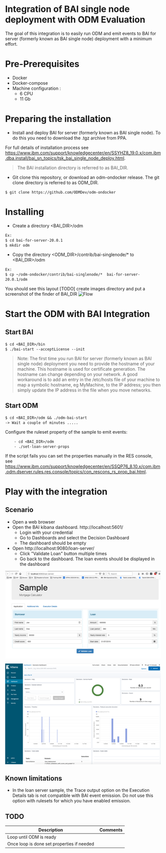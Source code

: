 # Integration of BAI single node deployment with ODM Evaluation

The goal of this integration is to easily run ODM and emit events to BAI for server (formerly known as BAI single node) deployment with a minimum effort.

# Pre-Prerequisites
  * Docker
  * Docker-compose
  * Machine configuration :
    * 6 CPU
    * 11 Gb

# Preparing the installation
  * Install and deploy BAI for server (formerly known as BAI single node). To do this you need to download the .tgz archive from PPA.

  For full details of installation process see https://www.ibm.com/support/knowledgecenter/en/SSYHZ8_19.0.x/com.ibm.dba.install/bai_sn_topics/tsk_bai_single_node_deploy.html.
  >The BAI installation directory is referred to as BAI_DIR.
  * Git clone this repository, or download an odm-ondocker release. The git clone directory is referred to as ODM_DIR.

```Shell
$ git clone https://github.com/ODMDev/odm-ondocker
```

# Installing
  * Create a directory <BAI_DIR>/odm

  ```Shell
  Ex:
  $ cd bai-for-server-20.0.1
  $ mkdir odm
  ```
  * Copy the directory <ODM_DIR>/contrib/bai-singlenode/* to <BAI_DIR>/odm
  ```Shell
  Ex:
  $ cp ~/odm-ondocker/contrib/bai-singlenode/*  bai-for-server-20.0.1/odm
  ```

 You should see this layout
    [TODO] create images directory and put a screenshot of the finder of BAI_DIR
    ![Flow](images/BAI_DIR.png "Finder showing BAI_DIR")


# Start the ODM with BAI Integration
## Start BAI
```Shell
$ cd <BAI_DIR>/bin
$ ./bai-start --acceptLicense --init
```

> Note: The first time you run BAI for server (formerly known as BAI single node) deployment you need to provide the hostname of your machine. This hostname is used for certificate generation. The hostname can change depending on your network. A good workaround is to add an entry in the /etc/hosts file of your machine to map a symbolic hostname, eg MyMachine, to the IP address; you then simply update the IP address in the file when you move networks.

## Start ODM
```Shell
$ cd <BAI_DIR>/odm && ./odm-bai-start
-> Wait a couple of minutes .....
```

Configure the ruleset property of the sample to emit events:
```Shell
    - cd <BAI_DIR>/odm
    - ./set-loan-server-props
```

If the script fails you can set the properties manually in the RES console, see https://www.ibm.com/support/knowledgecenter/en/SSQP76_8.10.x/com.ibm.odm.dserver.rules.res.console/topics/con_rescons_rs_prop_bai.html.

# Play with the integration
## Scenario
  - Open a web browser
  - Open the BAI kibana dashboard. http://localhost:5601/
    - Login with your credential
    - Go to Dashboards and select the Decision Dashboard
    - The dashboard should be empty
  - Open http://localhost:9080/loan-server/
    - Click "Validate Loan" button multiple times
    - Go back to the dashboard. The loan events should be displayed in the dashboard


![Sample web App](./images/loan-server.png "Sample Decision Loan Server")


![Dashboard for Business Automation](./images/decision-dashboard.png "Business Automation Dashboard")

## Known limitations
 * In the loan server sample, the Trace output option on the Execution Details tab is not compatible with BAI event emission. Do not use this option with rulesets for which you have enabled emission.

## TODO

| Description | Comments |
--- | ---
| Loop until ODM is ready | |
| Once loop is done set properties if needed | |
